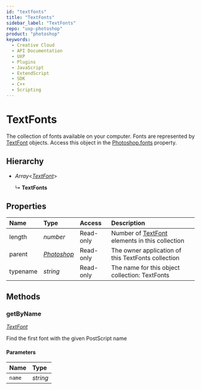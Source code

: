```yaml
---
id: "textfonts"
title: "TextFonts"
sidebar_label: "TextFonts"
repo: "uxp-photoshop"
product: "photoshop"
keywords:
  - Creative Cloud
  - API Documentation
  - UXP
  - Plugins
  - JavaScript
  - ExtendScript
  - SDK
  - C++
  - Scripting
---
```


# TextFonts

The collection of fonts available on your computer. Fonts are represented by
 [TextFont](/ps_reference/classes/textfont/) objects. Access this object in the [Photoshop.fonts](/ps_reference/classes/photoshop/#fonts) property.

## Hierarchy

- *Array*<[*TextFont*](/ps_reference/classes/textfont/)\>

  ↳ **TextFonts**

## Properties

| Name | Type | Access | Description |
| :------ | :------ | :------ | :------ |
| length | *number* | Read-only | Number of [TextFont](/ps_reference/classes/textfont/) elements in this collection |
| parent | [*Photoshop*](/ps_reference/classes/photoshop/) | Read-only | The owner application of this TextFonts collection |
| typename | *string* | Read-only | The name for this object collection: TextFonts |

## Methods

### getByName

[*TextFont*](/ps_reference/classes/textfont/)

Find the first font with the given PostScript name

#### Parameters

| Name | Type |
| :------ | :------ |
| `name` | *string* |
